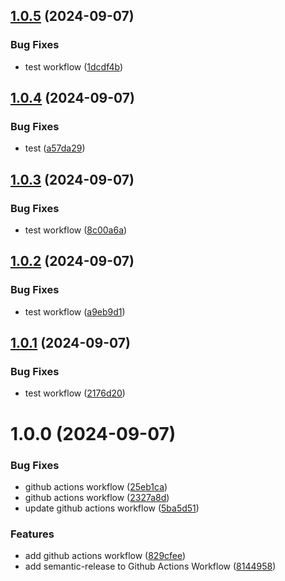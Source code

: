 ## [1.0.5](https://github.com/matrixui/core/compare/v1.0.4...v1.0.5) (2024-09-07)


### Bug Fixes

* test workflow ([1dcdf4b](https://github.com/matrixui/core/commit/1dcdf4b035987a51dd50f7ba53ba2afc75f49300))

## [1.0.4](https://github.com/matrixui/core/compare/v1.0.3...v1.0.4) (2024-09-07)


### Bug Fixes

* test ([a57da29](https://github.com/matrixui/core/commit/a57da297a366df2528f81feac56aaad02e5ceb09))

## [1.0.3](https://github.com/matrixui/core/compare/v1.0.2...v1.0.3) (2024-09-07)


### Bug Fixes

* test workflow ([8c00a6a](https://github.com/matrixui/core/commit/8c00a6a21dcb2e8bc11ca435b9e98284479c6bb3))

## [1.0.2](https://github.com/matrixui/core/compare/v1.0.1...v1.0.2) (2024-09-07)


### Bug Fixes

* test workflow ([a9eb9d1](https://github.com/matrixui/core/commit/a9eb9d122d1bbf77d72c25421c0dce1bc05de859))

## [1.0.1](https://github.com/matrixui/core/compare/v1.0.0...v1.0.1) (2024-09-07)


### Bug Fixes

* test workflow ([2176d20](https://github.com/matrixui/core/commit/2176d20be03f1ec12d52c7212d897a2afe67d438))

# 1.0.0 (2024-09-07)


### Bug Fixes

* github actions workflow ([25eb1ca](https://github.com/matrixui/core/commit/25eb1ca2332e8eeb16f5800db93979f27f5f51fd))
* github actions workflow ([2327a8d](https://github.com/matrixui/core/commit/2327a8d65007f97d285109d6b7655f5cfefdb8e0))
* update github actions workflow ([5ba5d51](https://github.com/matrixui/core/commit/5ba5d51077ecc51aa3b370ca1979875ea0a799a9))


### Features

* add github actions workflow ([829cfee](https://github.com/matrixui/core/commit/829cfeeb94f917e136bc8340565ced8708e4845c))
* add semantic-release to Github Actions Workflow ([8144958](https://github.com/matrixui/core/commit/814495824b285335ac2cdea994f1f2e77750178d))
